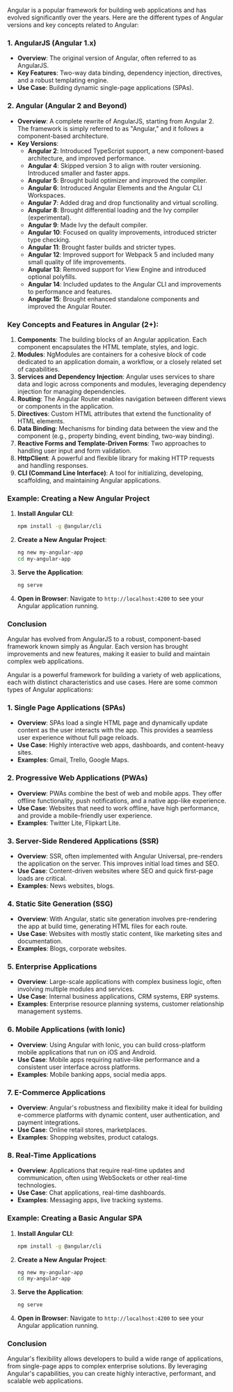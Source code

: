 Angular is a popular framework for building web applications and has evolved significantly over the years. Here are the different types of Angular versions and key concepts related to Angular:

### 1. **AngularJS (Angular 1.x)**

- **Overview**: The original version of Angular, often referred to as AngularJS.
- **Key Features**: Two-way data binding, dependency injection, directives, and a robust templating engine.
- **Use Case**: Building dynamic single-page applications (SPAs).

### 2. **Angular (Angular 2 and Beyond)**

- **Overview**: A complete rewrite of AngularJS, starting from Angular 2. The framework is simply referred to as "Angular," and it follows a component-based architecture.
- **Key Versions**:
  - **Angular 2**: Introduced TypeScript support, a new component-based architecture, and improved performance.
  - **Angular 4**: Skipped version 3 to align with router versioning. Introduced smaller and faster apps.
  - **Angular 5**: Brought build optimizer and improved the compiler.
  - **Angular 6**: Introduced Angular Elements and the Angular CLI Workspaces.
  - **Angular 7**: Added drag and drop functionality and virtual scrolling.
  - **Angular 8**: Brought differential loading and the Ivy compiler (experimental).
  - **Angular 9**: Made Ivy the default compiler.
  - **Angular 10**: Focused on quality improvements, introduced stricter type checking.
  - **Angular 11**: Brought faster builds and stricter types.
  - **Angular 12**: Improved support for Webpack 5 and included many small quality of life improvements.
  - **Angular 13**: Removed support for View Engine and introduced optional polyfills.
  - **Angular 14**: Included updates to the Angular CLI and improvements to performance and features.
  - **Angular 15**: Brought enhanced standalone components and improved the Angular Router.

### Key Concepts and Features in Angular (2+):

1. **Components**: The building blocks of an Angular application. Each component encapsulates the HTML template, styles, and logic.
2. **Modules**: NgModules are containers for a cohesive block of code dedicated to an application domain, a workflow, or a closely related set of capabilities.
3. **Services and Dependency Injection**: Angular uses services to share data and logic across components and modules, leveraging dependency injection for managing dependencies.
4. **Routing**: The Angular Router enables navigation between different views or components in the application.
5. **Directives**: Custom HTML attributes that extend the functionality of HTML elements.
6. **Data Binding**: Mechanisms for binding data between the view and the component (e.g., property binding, event binding, two-way binding).
7. **Reactive Forms and Template-Driven Forms**: Two approaches to handling user input and form validation.
8. **HttpClient**: A powerful and flexible library for making HTTP requests and handling responses.
9. **CLI (Command Line Interface)**: A tool for initializing, developing, scaffolding, and maintaining Angular applications.

### Example: Creating a New Angular Project

1. **Install Angular CLI**:

   ```bash
   npm install -g @angular/cli
   ```

2. **Create a New Angular Project**:

   ```bash
   ng new my-angular-app
   cd my-angular-app
   ```

3. **Serve the Application**:

   ```bash
   ng serve
   ```

4. **Open in Browser**:
   Navigate to `http://localhost:4200` to see your Angular application running.

### Conclusion

Angular has evolved from AngularJS to a robust, component-based framework known simply as Angular. Each version has brought improvements and new features, making it easier to build and maintain complex web applications.

Angular is a powerful framework for building a variety of web applications, each with distinct characteristics and use cases. Here are some common types of Angular applications:

### 1. **Single Page Applications (SPAs)**

- **Overview**: SPAs load a single HTML page and dynamically update content as the user interacts with the app. This provides a seamless user experience without full page reloads.
- **Use Case**: Highly interactive web apps, dashboards, and content-heavy sites.
- **Examples**: Gmail, Trello, Google Maps.

### 2. **Progressive Web Applications (PWAs)**

- **Overview**: PWAs combine the best of web and mobile apps. They offer offline functionality, push notifications, and a native app-like experience.
- **Use Case**: Websites that need to work offline, have high performance, and provide a mobile-friendly user experience.
- **Examples**: Twitter Lite, Flipkart Lite.

### 3. **Server-Side Rendered Applications (SSR)**

- **Overview**: SSR, often implemented with Angular Universal, pre-renders the application on the server. This improves initial load times and SEO.
- **Use Case**: Content-driven websites where SEO and quick first-page loads are critical.
- **Examples**: News websites, blogs.

### 4. **Static Site Generation (SSG)**

- **Overview**: With Angular, static site generation involves pre-rendering the app at build time, generating HTML files for each route.
- **Use Case**: Websites with mostly static content, like marketing sites and documentation.
- **Examples**: Blogs, corporate websites.

### 5. **Enterprise Applications**

- **Overview**: Large-scale applications with complex business logic, often involving multiple modules and services.
- **Use Case**: Internal business applications, CRM systems, ERP systems.
- **Examples**: Enterprise resource planning systems, customer relationship management systems.

### 6. **Mobile Applications (with Ionic)**

- **Overview**: Using Angular with Ionic, you can build cross-platform mobile applications that run on iOS and Android.
- **Use Case**: Mobile apps requiring native-like performance and a consistent user interface across platforms.
- **Examples**: Mobile banking apps, social media apps.

### 7. **E-Commerce Applications**

- **Overview**: Angular's robustness and flexibility make it ideal for building e-commerce platforms with dynamic content, user authentication, and payment integrations.
- **Use Case**: Online retail stores, marketplaces.
- **Examples**: Shopping websites, product catalogs.

### 8. **Real-Time Applications**

- **Overview**: Applications that require real-time updates and communication, often using WebSockets or other real-time technologies.
- **Use Case**: Chat applications, real-time dashboards.
- **Examples**: Messaging apps, live tracking systems.

### Example: Creating a Basic Angular SPA

1. **Install Angular CLI**:

   ```bash
   npm install -g @angular/cli
   ```

2. **Create a New Angular Project**:

   ```bash
   ng new my-angular-app
   cd my-angular-app
   ```

3. **Serve the Application**:

   ```bash
   ng serve
   ```

4. **Open in Browser**:
   Navigate to `http://localhost:4200` to see your Angular application running.

### Conclusion

Angular's flexibility allows developers to build a wide range of applications, from single-page apps to complex enterprise solutions. By leveraging Angular's capabilities, you can create highly interactive, performant, and scalable web applications.
